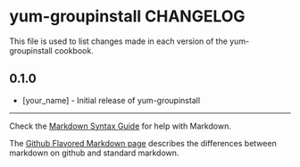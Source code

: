 yum-groupinstall CHANGELOG
==========================

This file is used to list changes made in each version of the yum-groupinstall cookbook.

0.1.0
-----
- [your_name] - Initial release of yum-groupinstall

- - -
Check the [Markdown Syntax Guide](http://daringfireball.net/projects/markdown/syntax) for help with Markdown.

The [Github Flavored Markdown page](http://github.github.com/github-flavored-markdown/) describes the differences between markdown on github and standard markdown.
